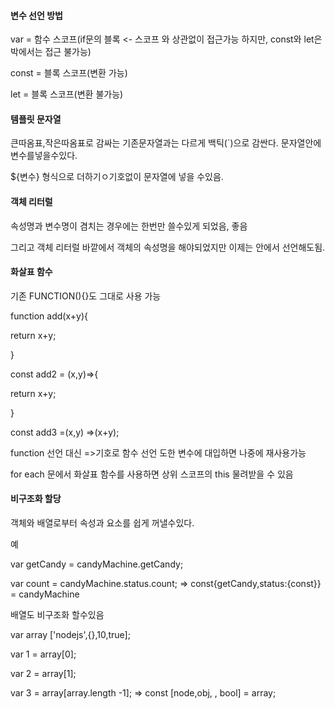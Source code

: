 #### 변수 선언 방법

var = 함수 스코프(if문의 블록 <- 스코프 와 상관없이 접근가능 하지만, const와 let은 박에서는 접근 불가능)

const = 블록 스코프(변환 가능)

let = 블록 스코프(변환 불가능)



#### 템플릿 문자열

큰따옴표,작은따옴표로 감싸는 기존문자열과는 다르게 백틱(`)으로 감싼다. 문자열안에 변수를넣을수있다. 

${변수} 형식으로 더하기ㅇ기호없이 문자열에 넣을 수있음.

#### 객체 리터럴

속성명과 변수명이 겸치는 경우에는 한번만 쓸수있게 되었음, 좋음

그리고 객체 리터럴 바깥에서 객체의 속성명을 해야되었지만 이제는 안에서 선언해도됨.

#### 화살표 함수

기존 FUNCTION(){}도 그대로 사용 가능

function add(x+y){

return x+y;

}

const add2 = (x,y)=>{

return x+y;

}

const add3 =(x,y) =>(x+y);

function 선언 대신 =>기호로 함수 선언 도한 변수에 대입하면 나중에 재사용가능

for each 문에서 화살표 함수를 사용하면 상위 스코프의 this 물려받을 수 있음

#### 비구조화 할당

객체와 배열로부터 속성과 요소를 쉽게 꺼낼수있다.

예 

var getCandy = candyMachine.getCandy;

var count = candyMachine.status.count;   =>  const{getCandy,status:{const}} = candyMachine

배열도 비구조화 할수있음

var array ['nodejs',{},10,true];  

var 1 = array[0];

var 2 = array[1];

var 3 = array[array.length -1];   => const [node,obj, , bool] = array;

